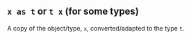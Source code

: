 ## `x as t` or `t x` (for some types)
A copy of the object/type, `x`, converted/adapted to the type `t`.